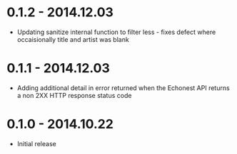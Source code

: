 # 0.1.2 - 2014.12.03

* Updating sanitize internal function to filter less - fixes defect where occaisionally title and artist was blank

# 0.1.1 - 2014.12.03

* Adding additional detail in error returned when the Echonest API returns a non 2XX HTTP response status code

# 0.1.0 - 2014.10.22

* Initial release
